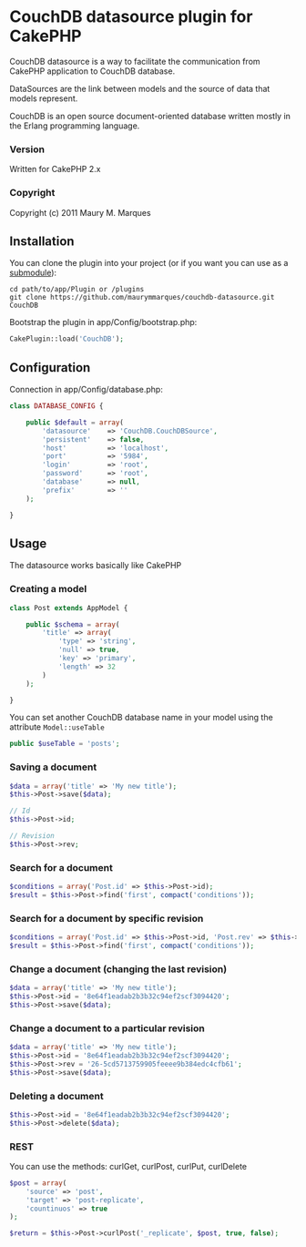 # CouchDB datasource plugin for CakePHP

CouchDB datasource is a way to facilitate the communication from CakePHP application to CouchDB database.

DataSources are the link between models and the source of data that models represent. 

CouchDB is an open source document-oriented database written mostly in the Erlang programming language. 

### Version

Written for CakePHP 2.x

### Copyright

Copyright (c) 2011 Maury M. Marques

## Installation

You can clone the plugin into your project (or if you want you can use as a [submodule](http://help.github.com/submodules)):

```
cd path/to/app/Plugin or /plugins
git clone https://github.com/maurymmarques/couchdb-datasource.git CouchDB
```

Bootstrap the plugin in app/Config/bootstrap.php:

```php
CakePlugin::load('CouchDB');
```

## Configuration

Connection in app/Config/database.php:

```php
class DATABASE_CONFIG {

	public $default = array(
		'datasource'	=> 'CouchDB.CouchDBSource',
		'persistent'	=> false,
		'host'			=> 'localhost',
		'port'			=> '5984',
		'login'			=> 'root',
		'password'		=> 'root',
		'database'		=> null,
		'prefix'		=> ''
	);

}
```

## Usage

The datasource works basically like CakePHP

### Creating a model

```php
class Post extends AppModel {

	public $schema = array(
		'title' => array(
			'type' => 'string',
			'null' => true,
			'key' => 'primary',
			'length' => 32
		)
	);

}
```

You can set another CouchDB database name in your model using the attribute `Model::useTable`

```php
public $useTable = 'posts';
```

### Saving a document

```php
$data = array('title' => 'My new title');
$this->Post->save($data);

// Id
$this->Post->id;

// Revision
$this->Post->rev;
```

### Search for a document

```php
$conditions = array('Post.id' => $this->Post->id);
$result = $this->Post->find('first', compact('conditions'));
```

### Search for a document by specific revision

```php
$conditions = array('Post.id' => $this->Post->id, 'Post.rev' => $this->Post->rev);
$result = $this->Post->find('first', compact('conditions'));
```

### Change a document (changing the last revision)

```php
$data = array('title' => 'My new title');
$this->Post->id = '8e64f1eadab2b3b32c94ef2scf3094420';
$this->Post->save($data);
```

### Change a document to a particular revision

```php
$data = array('title' => 'My new title');
$this->Post->id = '8e64f1eadab2b3b32c94ef2scf3094420';
$this->Post->rev = '26-5cd5713759905feeee9b384edc4cfb61';
$this->Post->save($data);
```

### Deleting a document

```php
$this->Post->id = '8e64f1eadab2b3b32c94ef2scf3094420';
$this->Post->delete($data);
```

### REST

You can use the methods: curlGet, curlPost, curlPut, curlDelete

```php
$post = array(
	'source' => 'post',
	'target' => 'post-replicate',
	'countinuos' => true
);

$return = $this->Post->curlPost('_replicate', $post, true, false);
```
